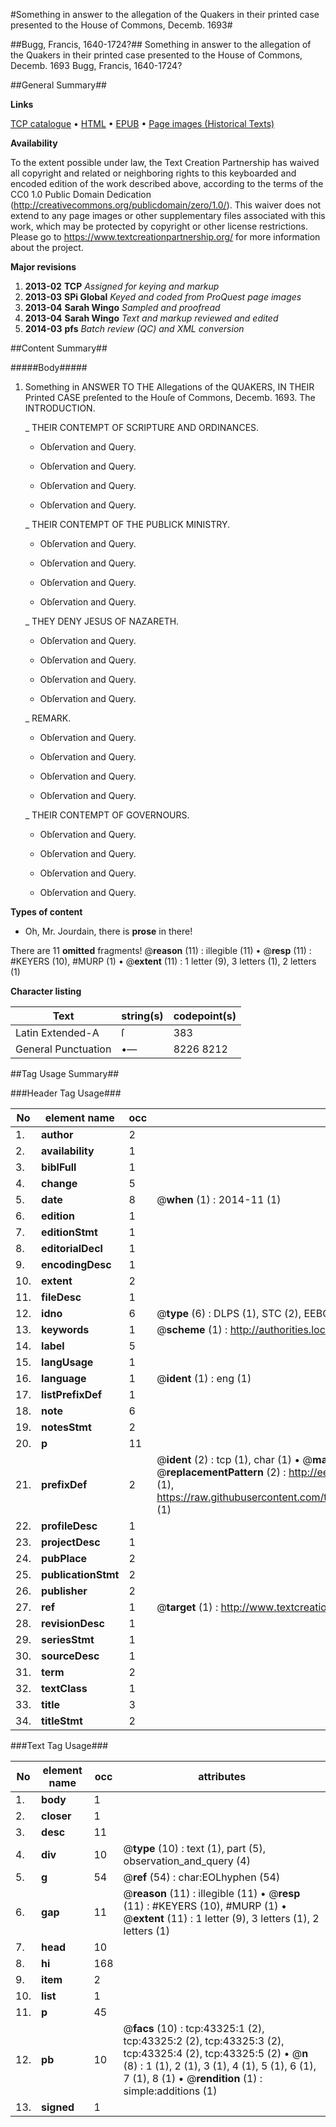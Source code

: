 #Something in answer to the allegation of the Quakers in their printed case presented to the House of Commons, Decemb. 1693#

##Bugg, Francis, 1640-1724?##
Something in answer to the allegation of the Quakers in their printed case presented to the House of Commons, Decemb. 1693
Bugg, Francis, 1640-1724?

##General Summary##

**Links**

[TCP catalogue](http://www.ota.ox.ac.uk/tcp/)  • 
[HTML](http://tei.it.ox.ac.uk/tcp/Texts-HTML/free/A30/A30047.html)  • 
[EPUB](http://tei.it.ox.ac.uk/tcp/Texts-EPUB/free/A30/A30047.epub) • 
[Page images (Historical Texts)](https://historicaltexts.jisc.ac.uk/eebo-09501762e)

**Availability**

To the extent possible under law, the Text Creation Partnership has waived all copyright and related or neighboring rights to this keyboarded and encoded edition of the work described above, according to the terms of the CC0 1.0 Public Domain Dedication (http://creativecommons.org/publicdomain/zero/1.0/). This waiver does not extend to any page images or other supplementary files associated with this work, which may be protected by copyright or other license restrictions. Please go to https://www.textcreationpartnership.org/ for more information about the project.

**Major revisions**

1. __2013-02__ __TCP__ *Assigned for keying and markup*
1. __2013-03__ __SPi Global__ *Keyed and coded from ProQuest page images*
1. __2013-04__ __Sarah Wingo__ *Sampled and proofread*
1. __2013-04__ __Sarah Wingo__ *Text and markup reviewed and edited*
1. __2014-03__ __pfs__ *Batch review (QC) and XML conversion*

##Content Summary##

#####Body#####

1. Something in ANSWER TO THE Allegations of the QUAKERS, IN THEIR Printed CASE preſented to the Houſe of Commons, Decemb. 1693. The INTRODUCTION.

    _ THEIR CONTEMPT OF SCRIPTURE AND ORDINANCES.

      * Obſervation and Query.

      * Obſervation and Query.

      * Obſervation and Query.

      * Obſervation and Query.

    _ THEIR CONTEMPT OF THE PUBLICK MINISTRY.

      * Obſervation and Query.

      * Obſervation and Query.

      * Obſervation and Query.

      * Obſervation and Query.

    _ THEY DENY JESUS OF NAZARETH.

      * Obſervation and Query.

      * Obſervation and Query.

      * Obſervation and Query.

      * Obſervation and Query.

    _ REMARK.

      * Obſervation and Query.

      * Obſervation and Query.

      * Obſervation and Query.

      * Obſervation and Query.

    _ THEIR CONTEMPT OF GOVERNOURS.

      * Obſervation and Query.

      * Obſervation and Query.

      * Obſervation and Query.

      * Obſervation and Query.

**Types of content**

  * Oh, Mr. Jourdain, there is **prose** in there!

There are 11 **omitted** fragments! 
 @__reason__ (11) : illegible (11)  •  @__resp__ (11) : #KEYERS (10), #MURP (1)  •  @__extent__ (11) : 1 letter (9), 3 letters (1), 2 letters (1)

**Character listing**


|Text|string(s)|codepoint(s)|
|---|---|---|
|Latin Extended-A|ſ|383|
|General Punctuation|•—|8226 8212|

##Tag Usage Summary##

###Header Tag Usage###

|No|element name|occ|attributes|
|---|---|---|---|
|1.|__author__|2||
|2.|__availability__|1||
|3.|__biblFull__|1||
|4.|__change__|5||
|5.|__date__|8| @__when__ (1) : 2014-11 (1)|
|6.|__edition__|1||
|7.|__editionStmt__|1||
|8.|__editorialDecl__|1||
|9.|__encodingDesc__|1||
|10.|__extent__|2||
|11.|__fileDesc__|1||
|12.|__idno__|6| @__type__ (6) : DLPS (1), STC (2), EEBO-CITATION (1), OCLC (1), VID (1)|
|13.|__keywords__|1| @__scheme__ (1) : http://authorities.loc.gov/ (1)|
|14.|__label__|5||
|15.|__langUsage__|1||
|16.|__language__|1| @__ident__ (1) : eng (1)|
|17.|__listPrefixDef__|1||
|18.|__note__|6||
|19.|__notesStmt__|2||
|20.|__p__|11||
|21.|__prefixDef__|2| @__ident__ (2) : tcp (1), char (1)  •  @__matchPattern__ (2) : ([0-9\-]+):([0-9IVX]+) (1), (.+) (1)  •  @__replacementPattern__ (2) : http://eebo.chadwyck.com/downloadtiff?vid=$1&page=$2 (1), https://raw.githubusercontent.com/textcreationpartnership/Texts/master/tcpchars.xml#$1 (1)|
|22.|__profileDesc__|1||
|23.|__projectDesc__|1||
|24.|__pubPlace__|2||
|25.|__publicationStmt__|2||
|26.|__publisher__|2||
|27.|__ref__|1| @__target__ (1) : http://www.textcreationpartnership.org/docs/. (1)|
|28.|__revisionDesc__|1||
|29.|__seriesStmt__|1||
|30.|__sourceDesc__|1||
|31.|__term__|2||
|32.|__textClass__|1||
|33.|__title__|3||
|34.|__titleStmt__|2||


###Text Tag Usage###

|No|element name|occ|attributes|
|---|---|---|---|
|1.|__body__|1||
|2.|__closer__|1||
|3.|__desc__|11||
|4.|__div__|10| @__type__ (10) : text (1), part (5), observation_and_query (4)|
|5.|__g__|54| @__ref__ (54) : char:EOLhyphen (54)|
|6.|__gap__|11| @__reason__ (11) : illegible (11)  •  @__resp__ (11) : #KEYERS (10), #MURP (1)  •  @__extent__ (11) : 1 letter (9), 3 letters (1), 2 letters (1)|
|7.|__head__|10||
|8.|__hi__|168||
|9.|__item__|2||
|10.|__list__|1||
|11.|__p__|45||
|12.|__pb__|10| @__facs__ (10) : tcp:43325:1 (2), tcp:43325:2 (2), tcp:43325:3 (2), tcp:43325:4 (2), tcp:43325:5 (2)  •  @__n__ (8) : 1 (1), 2 (1), 3 (1), 4 (1), 5 (1), 6 (1), 7 (1), 8 (1)  •  @__rendition__ (1) : simple:additions (1)|
|13.|__signed__|1||
